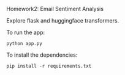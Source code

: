 Homework2: Email Sentiment Analysis

Explore flask and huggingface transformers.

To run the app:
```
python app.py
```

To install the dependencies:
```
pip install -r requirements.txt
```
